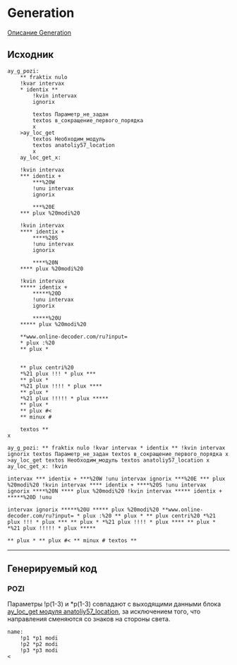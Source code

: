 # Generation #

[Описание Generation](generation.md)

## Исходник ##

```cadabra
ay_g_pozi:
    ** fraktix nulo
    !kvar intervax
    * identix **
        !kvin intervax
        ignorix

        textos Параметр_не_задан
        textos в_сокращение_первого_порядка
        x
    >ay_loc_get
        textos Необходим_модуль
        textos anatoliy57_location
        x
    ay_loc_get_x:

    !kvin intervax
    *** identix +
        ***%20W
        !unu intervax
        ignorix

        ***%20E
    *** plux %20modi%20

    !kvin intervax
    **** identix +
        ****%20S
        !unu intervax
        ignorix

        ****%20N
    **** plux %20modi%20

    !kvin intervax
    ***** identix +
        *****%20D
        !unu intervax
        ignorix

        *****%20U
    ***** plux %20modi%20

    **www.online-decoder.com/ru?input=
    * plux :%20
    ** plux *


    ** plux centri%20
    *%21 plux !!! * plux ***
    ** plux *
    *%21 plux !!!! * plux ****
    ** plux *
    *%21 plux !!!!! * plux *****
    ** plux *
    ** plux #<
    ** minux #

    textos **
x
```

```cadabra
ay_g_pozi: ** fraktix nulo !kvar intervax * identix ** !kvin intervax ignorix textos Параметр_не_задан textos в_сокращение_первого_порядка x >ay_loc_get textos Необходим_модуль textos anatoliy57_location x ay_loc_get_x: !kvin 

intervax *** identix + ***%20W !unu intervax ignorix ***%20E *** plux %20modi%20 !kvin intervax **** identix + ****%20S !unu intervax ignorix ****%20N **** plux %20modi%20 !kvin intervax ***** identix + *****%20D !unu 

intervax ignorix *****%20U ***** plux %20modi%20 **www.online-decoder.com/ru?input= * plux :%20 ** plux * ** plux centri%20 *%21 plux !!! * plux *** ** plux * *%21 plux !!!! * plux **** ** plux * *%21 plux !!!!! * plux ***** 

** plux * ** plux #< ** minux # textos **
```

***

## Генерируемый код ##

### POZI ###

Параметры !p(1-3) и *p(1-3) совпадают с выходящими данными блока [ay_loc_get модуля anatoliy57_location](../../../moving/anatoliy57/location/location.md#GET), за исключением того, что направления сменяются со знаков на стороны света.

```cadabra
name:
    !p1 *p1 modi
    !p2 *p2 modi
    !p3 *p3 modi
<
```
